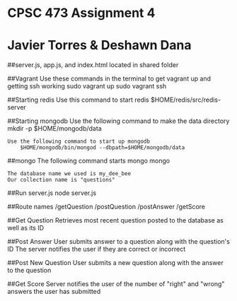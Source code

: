 # CPSC 473 Assignment 4

# Javier Torres & Deshawn Dana

##server.js, app.js, and index.html located in shared folder

##Vagrant
    Use these commands in the terminal to get vagrant up and getting ssh working
        sudo vagrant up
        sudo vagrant ssh

##Starting redis
    Use this command to start redis
        $HOME/redis/src/redis-server

##Starting mongodb 
    Use the following command to make the data directory 
        mkdir -p $HOME/mongodb/data

    Use the following command to start up mongodb
        $HOME/mongodb/bin/mongod --dbpath=$HOME/mongodb/data

##mongo
    The following command starts mongo
        mongo

    The database name we used is my_dee_bee
    Our collection name is "questions" 


##Run server.js
    node server.js

##Route names
    /getQuestion
    /postQuestion
    /postAnswer
    /getScore

##Get Question
    Retrieves most recent question posted to the database as well as its ID

##Post Answer
    User submits answer to a question along with the question's ID
    The server notifies the user if they are correct or incorrect

##Post New Question
    User submits a new question along with the answer to the question

##Get Score
    Server notifies the user of the number of "right" and "wrong" answers the user has submitted
